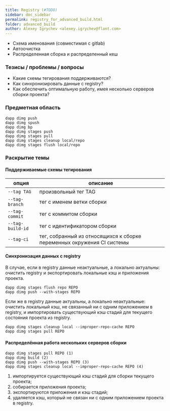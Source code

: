 ```yaml
---
title: Registry (#TODO)
sidebar: doc_sidebar
permalink: registry_for_advanced_build.html
folder: advanced_build
author: Alexey Igrychev <alexey.igrychev@flant.com>
---
```


* Схема именования (совместимая с gitlab)
* Автоочистка
* Распределенная сборка и распределенный кеш

### Тезисы / проблемы / вопросы

* Какие схемы тегирования поддерживаются?
* Как синхронизировать данные с registry?
* Как обеспечить оптимальную работу, имея несколько серверов сборки проекта?

### Предметная область

```shell
dapp dimg push
dapp dimg spush
dapp dimg bp
dapp dimg stages push
dapp dimg stages pull
dapp dimg stages cleanup local/repo
dapp dimg stages flush local/repo
```

### Раскрытие темы

#### Поддерживаемые схемы тегирования

| опция | описание |
| ----- | -------- |
| `--tag TAG` | произвольный тег TAG |
| `--tag-branch` | тег с именем ветки сборки |
| `--tag-commit` | тег с коммитом сборки |
| `--tag-build-id` | тег с идентификатором сборки |
| `--tag-ci` | тег, собранный из относящихся к сборке переменных окружения CI системы |

#### Синхронизация данных с registry

В случае, если в registry данные неактуальные, а локально актуальны: очистить registry и экспортировать локальные кэш и приложения проекта.

```shell
dapp dimg stages flush repo REPO
dapp dimg push --with-stages REPO	
```

Если же в registry данные актуальны, а локально неактуальные: очистить локальный кэш, не связанный ни с одним приложением в registry, и импортировать существующий кэш стадий для текущего состояния проекта из registry.

```shell
dapp dimg stages cleanup local --improper-repo-cache REPO
dapp dimg stages pull REPO
```

#### Распределённая  работа нескольких серверов сборки

```shell
dapp dimg stages pull REPO (1)
dapp dimg build (2)
dapp dimg push --with-stages REPO (3)
dapp dimg stages cleanup local --improper-repo-cache REPO (4)
```

1. импортируется существующий кэш стадий для сборки текущего проекта;
2. собирается приложения проекта;
3. экспортируются приложения и кэш стадий;
4. удаляется кэш, который не связан ни с одним приложением проекта в registry.
